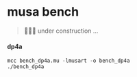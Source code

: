 # musa bench

> 🚧🚧🚧 under construction ...

#### dp4a

```
mcc bench_dp4a.mu -lmusart -o bench_dp4a
./bench_dp4a
```
